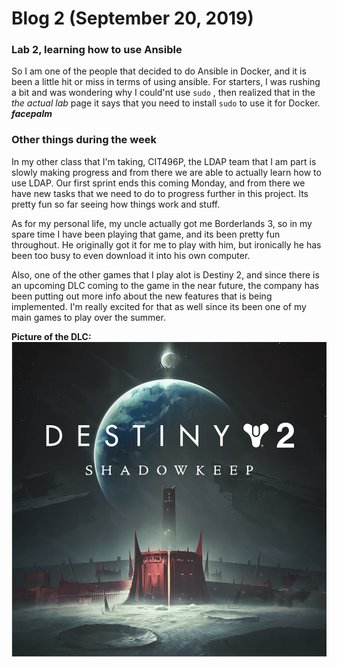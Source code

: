 # Blog 2 (September 20, 2019)

### Lab 2, learning how to use Ansible

So I am one of the people that decided to do Ansible in Docker, and it is been a little hit or miss in terms of using ansible.  For starters, I was rushing a bit and was wondering why I could'nt use `sudo` , then realized that in the _the actual lab_ page it says that you need to install `sudo` to use it for Docker. **_facepalm_**



### Other things during the week

In my other class that I'm taking, CIT496P, the LDAP team that I am part is slowly making progress and from there we are able to actually learn how to use LDAP.  Our first sprint ends this coming Monday, and from there we have new tasks that we need to do to progress further in this project.  Its pretty fun so far seeing how things work and stuff.

As for my personal life, my uncle actually got me Borderlands 3, so in my spare time I have been playing that game, and its been pretty fun throughout. He originally got it for me to play with him, but ironically he has been too busy to even download it into his own computer. 

Also, one of the other games that I play alot is Destiny 2, and since there is an upcoming DLC coming to the game in the near future, the company has been putting out more info about the new features that is being implemented.  I'm really excited for that as well since its been one of my main games to play over the summer. 

**Picture of the DLC:**
![Shadowkeep](https://github.com/FurenchiFurai/furenchifurai.github.io/blob/master/Destiny%202%20Shadowkeep.png?raw=true)

